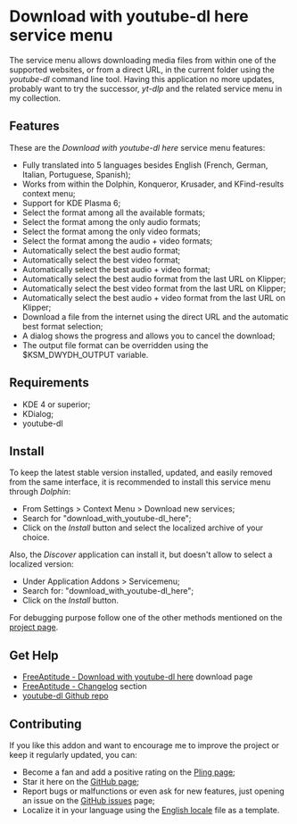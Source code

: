 # Download with youtube-dl here service menu

The service menu allows downloading media files from within one of the supported
websites, or from a direct URL, in the current folder using the *youtube-dl* command line
tool. Having this application no more updates, probably want to try the successor,
*yt-dlp* and the related service menu in my collection.

## Features

These are the *Download with youtube-dl here* service menu features:
- Fully translated into 5 languages besides English
  (French, German, Italian, Portuguese, Spanish);
- Works from within the Dolphin, Konqueror, Krusader, and KFind-results context menu;
- Support for KDE Plasma 6;
- Select the format among all the available formats;
- Select the format among the only audio formats;
- Select the format among the only video formats;
- Select the format among the audio + video formats;
- Automatically select the best audio format;
- Automatically select the best video format;
- Automatically select the best audio + video format;
- Automatically select the best audio format from the last URL on Klipper;
- Automatically select the best video format from the last URL on Klipper;
- Automatically select the best audio + video format from the last URL on Klipper;
- Download a file from the internet using the direct URL and the automatic best format selection;
- A dialog shows the progress and allows you to cancel the download;
- The output file format can be overridden using the $KSM_DWYDH_OUTPUT variable.

## Requirements

- KDE 4 or superior;
- KDialog;
- youtube-dl

## Install

To keep the latest stable version installed, updated, and easily removed from the same interface,
it is recommended to install this service menu through *Dolphin*:
- From Settings > Context Menu > Download new services;
- Search for "download_with_youtube-dl_here";
- Click on the *Install* button and select the localized archive of your choice.

Also, the *Discover* application can install it, but doesn't allow to select a localized version:
- Under Application Addons > Servicemenu;
- Search for: "download_with_youtube-dl_here";
- Click on the *Install* button.

For debugging purpose follow one of the other methods mentioned on the [project page][installation].

## Get Help

- [FreeAptitude - Download with youtube-dl here][download] download page
- [FreeAptitude - Changelog][changelog] section
- [youtube-dl Github repo][youtube_dl]

## Contributing

If you like this addon and want to encourage me to improve the project or keep it
regularly updated, you can:
- Become a fan and add a positive rating on the [Pling page][pling];
- Star it here on the [GitHub page][github];
- Report bugs or malfunctions or even ask for new features, just opening an issue
  on the [GitHub issues][issues] page;
- Localize it in your language using the [English locale][locale] file as a template.

[download]: https://freeaptitude.altervista.org/downloads/download-with-youtube-dl-here.html "Download with youtube-dl here download page on FreeAptitude"
[changelog]: https://freeaptitude.altervista.org/downloads/download-with-youtube-dl-here.html#changelog "Download with youtube-dl here changelog on FreeAptitude"
[installation]: https://freeaptitude.altervista.org/downloads/download-with-youtube-dl-here.html#installation "Download with youtube-dl here installation on FreeAptitude"
[pling]: https://pling.com/p/1815615/ "Download with youtube-dl here page on Pling"
[github]: https://github.com/fabiomux/kde-servicemenus "KDE ServiceMenus page on GitHub"
[issues]: https://github.com/fabiomux/kde-servicemenus/issues "KDE ServiceMenus issues page on GitHub"
[locale]: https://github.com/fabiomux/kde-servicemenus/blob/main/download_with_youtube-dl_here/locale/en.yaml "English localization file to use as template"
[contributing]: https://github.com/fabiomux/kde-servicemenus#contributing "How to contribute to the Download with youtube-dl here project"
[youtube_dl]: https://github.com/ytdl-org/youtube-dl "youtube-dl Github repo"
[§]: # "Generated by servicemenu_generator"
